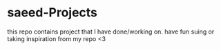 # saeed-Projects
this repo contains project that I have done/working on. have fun suing or taking inspiration from my repo &lt;3
